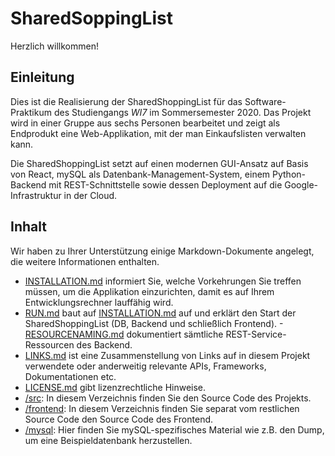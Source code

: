 # SharedSoppingList
Herzlich willkommen!

## Einleitung
Dies ist die Realisierung der SharedShoppingList für das Software-Praktikum des Studiengangs 
*WI7* im Sommersemester 2020. Das Projekt wird in einer Gruppe aus sechs Personen bearbeitet
und zeigt als Endprodukt eine Web-Applikation, mit der man Einkaufslisten verwalten kann.

Die SharedShoppingList setzt auf einen modernen GUI-Ansatz auf Basis von React, mySQL als 
Datenbank-Management-System, einem Python-Backend mit REST-Schnittstelle sowie dessen 
Deployment auf die Google-Infrastruktur in der Cloud.

## Inhalt
Wir haben zu Ihrer Unterstützung einige Markdown-Dokumente angelegt, die weitere Informationen
enthalten.
- [INSTALLATION.md](INSTALLATION.md) informiert Sie, welche Vorkehrungen Sie treffen müssen, 
um die Applikation einzurichten, damit es auf Ihrem Entwicklungsrechner lauffähig wird.
- [RUN.md](RUN.md) baut auf [INSTALLATION.md](INSTALLATION.md) auf und erklärt den Start der
SharedShoppingList (DB, Backend und schließlich Frontend).
-[RESOURCENAMING.md](RESOURCENAMING.md) dokumentiert sämtliche REST-Service-Ressourcen des
Backend.
- [LINKS.md](LINKS.md) ist eine Zusammenstellung von Links auf in diesem Projekt verwendete
oder anderweitig relevante APIs, Frameworks, Dokumentationen etc.
- [LICENSE.md](LICENSE.md) gibt lizenzrechtliche Hinweise.
- [/src](/src): In diesem Verzeichnis finden Sie den Source Code des Projekts.
- [/frontend](/frontend): In diesem Verzeichnis finden Sie separat vom restlichen Source Code 
den Source Code des Frontend.
- [/mysql](/mysql): Hier finden Sie mySQL-spezifisches Material wie z.B. den Dump, um eine
Beispieldatenbank herzustellen.

